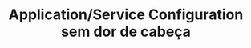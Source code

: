 ---
layout: slide_md

event: 🇧🇷 &middot; 21/10/18 &middot; Python Brasil[14]
title: Application/Service Configuration sem dor de cabeça

full: /images/fulls/pybr14.png
thumb: /images/fulls/pybr14.png

slides:
  - image: { src: logos/pybr14.svg, width: 25% }
    body:
      <h3>Application/Service Configuration</h3>
      <h3>sem dor de cabeça</h3>
      <b>Moisés Guimarães de Medeiros</b>
      <br/>Software Engineer - Red Hat
    notes:
      Boa tarde; Nome; Título.

  # APP
  - image: { src: config/app1.png, width: 60% }
    notes: Vamos começar bem simples, com uma aplicação ou serviço. (entrada/saída)

  # STDIN / STDOUT
  - image: { src: config/app2.png, width: 60% }
    notes: network, comunicação entre processos. stderr

  # STDERR
  - image: { src: config/app3.png, width: 60% }
    notes: logs, stacktrace. Necessidade de controlar por fora.

  # ARGUMENTS
  - image: { src: config/app4.png, width: 60% }

  - title: <h1>argparse</h1>

  - body: >
      <pre><code class="python" data-trim data-noescape>
        import argparse

        parser = argparse.ArgumentParser(description='Process some integers.')

        parser.add_argument('integers', metavar='N', type=int, nargs='+',
                            help='an integer for the accumulator')

        parser.add_argument('--sum', dest='accumulate', action='store_const',
                            const=sum, default=max,
                            help='sum the integers (default: find the max)')

        args = parser.parse_args()
        print(args.accumulate(args.integers))
      </code></pre>

  - body: >
      <section data-transition="none">
      <pre><code class="shell" data-trim data-noescape>
        $
      </code></pre>

  - body: >
      <pre><code class="shell" data-trim data-noescape>
        $ python prog.py -h
      </code></pre>

  - body: >
      <pre><code class="shell" data-trim data-noescape>
        $ python prog.py -h
        usage: prog.py [-h] [--sum] N [N ...]

        Process some integers.

        positional arguments:
        N           an integer for the accumulator

        optional arguments:
        -h, --help  show this help message and exit
        --sum       sum the integers (default: find the max)
      </code></pre>
      </section>

  - body: >
      <section data-transition="none">
      <pre><code class="shell" data-trim data-noescape>
        $
      </code></pre>

  - body: >
      <pre><code class="shell" data-trim data-noescape>
        $ python prog.py 1 2 3 4
      </code></pre>

  - body: >
      <pre><code class="shell" data-trim data-noescape>
        $ python prog.py 1 2 3 4
        4
        $
      </code></pre>

  - body: >
      <pre><code class="shell" data-trim data-noescape>
        $ python prog.py 1 2 3 4
        4
        $ python prog.py 1 2 3 4 --sum
      </code></pre>

  - body: >
      <pre><code class="shell" data-trim data-noescape>
        $ python prog.py 1 2 3 4
        4
        $ python prog.py 1 2 3 4 --sum
        10
        $
      </code></pre>

  - body: >
      <pre><code class="shell" data-trim data-noescape>
        $ python prog.py 1 2 3 4
        4
        $ python prog.py 1 2 3 4 --sum
        10
        $ python prog.py a b c
      </code></pre>

  - body: >
      <pre><code class="shell" data-trim data-noescape>
        $ python prog.py 1 2 3 4
        4
        $ python prog.py 1 2 3 4 --sum
        10
        $ python prog.py a b c
        usage: prog.py [-h] [--sum] N [N ...]
        prog.py: error: argument N: invalid int value: 'a'
        $
      </code></pre>
      </section>

  # ARGUMENTS
  - image: { src: config/app4.png, width: 60% }
    notes: keep repeating yourself, error prone.

  # ENVIRONMENT
  - image: { src: config/app5.png, width: 60% }

  - title: <h1>os.environ</h1>

  - body: >
      <section data-transition="none">
      <pre><code class="python" data-trim data-noescape>
        >>> ‍
      </code></pre>

  - body: >
      <pre><code class="python" data-trim data-noescape>
        >>> import os
      </code></pre>

  - body: >
      <pre><code class="python" data-trim data-noescape>
        >>> import os
        >>> ‍
      </code></pre>

  - body: >
      <pre><code class="python" data-trim data-noescape>
        >>> import os
        >>> os.environ["HOME"]
      </code></pre>

  - body: >
      <pre><code class="python" data-trim data-noescape>
        >>> import os
        >>> os.environ["HOME"]
        '/Users/moisesguimaraes'
        >>> ‍
      </code></pre>

  - body: >
      <pre><code class="python" data-trim data-noescape>
        >>> import os
        >>> os.environ["HOME"]
        '/Users/moisesguimaraes'
        >>> os.environ["HOMEBREW_GITHUB_API_TOKEN"]
      </code></pre>

  - body: >
      <pre><code class="python" data-trim data-noescape>
        >>> import os
        >>> os.environ["HOME"]
        '/Users/moisesguimaraes'
        >>> os.environ["HOMEBREW_GITHUB_API_TOKEN"]
        😏
        >>> ‍
      </code></pre>
      </section>

# ENVIRONMENT
  - image: { src: config/app5.png, width: 60% }
    notes: might overlap, still error prone.

  # CONFIG
  - image: { src: config/app6.png, width: 60% }
    notes: settings/preferences

  - title: <h1>configparser</h1>

  - body: >
      <pre><code class="ini" data-trim data-noescape>
        [DEFAULT]
        Compression = yes
        CompressionLevel = 9
        ForwardX11 = yes

        [bitbucket.org]
        User = hg

        [topsecret.server.com]
        Port = 50022
        ForwardX11 = no
      </code></pre>
      </session>

  - body: >
      <section data-transition="none">
      <pre><code class="python" data-trim data-noescape>
        >>> ‍
      </code></pre>

  - body: >
      <pre><code class="python" data-trim data-noescape>
        >>> import configparser
      </code></pre>

  - body: >
      <pre><code class="python" data-trim data-noescape>
        >>> import configparser
        >>> ‍
      </code></pre>

  - body: >
      <pre><code class="python" data-trim data-noescape>
        >>> import configparser
        >>> config = configparser.ConfigParser()
      </code></pre>

  - body: >
      <pre><code class="python" data-trim data-noescape>
        >>> import configparser
        >>> config = configparser.ConfigParser()
        >>> ‍
      </code></pre>

  - body: >
      <pre><code class="python" data-trim data-noescape>
        >>> import configparser
        >>> config = configparser.ConfigParser()
        >>> config.read('example.ini')
      </code></pre>

  - body: >
      <pre><code class="python" data-trim data-noescape>
        >>> import configparser
        >>> config = configparser.ConfigParser()
        >>> config.read('example.ini')
        >>> ‍
      </code></pre>

  - body: >
      <pre><code class="python" data-trim data-noescape>
        >>> import configparser
        >>> config = configparser.ConfigParser()
        >>> config.read('example.ini')
        >>> config.sections()
      </code></pre>

  - body: >
      <pre><code class="python" data-trim data-noescape>
        >>> import configparser
        >>> config = configparser.ConfigParser()
        >>> config.read('example.ini')
        >>> config.sections()
        ['bitbucket.org', 'topsecret.server.com']
        >>> ‍
      </code></pre>

  - body: >
      <pre><code class="python" data-trim data-noescape>
        >>> import configparser
        >>> config = configparser.ConfigParser()
        >>> config.read('example.ini')
        >>> config.sections()
        ['bitbucket.org', 'topsecret.server.com']
        >>> config['bitbucket.org']['User']
      </code></pre>

  - body: >
      <pre><code class="python" data-trim data-noescape>
        >>> import configparser
        >>> config = configparser.ConfigParser()
        >>> config.read('example.ini')
        >>> config.sections()
        ['bitbucket.org', 'topsecret.server.com']
        >>> config['bitbucket.org']['User']
        'hg'
        >>> ‍
      </code></pre>

  - body: >
      <pre><code class="python" data-trim data-noescape>
        >>> import configparser
        >>> config = configparser.ConfigParser()
        >>> config.read('example.ini')
        >>> config.sections()
        ['bitbucket.org', 'topsecret.server.com']
        >>> config['bitbucket.org']['User']
        'hg'
        >>> config['DEFAULT']['Compression']
      </code></pre>

  - body: >
      <pre><code class="python" data-trim data-noescape>
        >>> import configparser
        >>> config = configparser.ConfigParser()
        >>> config.read('example.ini')
        >>> config.sections()
        ['bitbucket.org', 'topsecret.server.com']
        >>> config['bitbucket.org']['User']
        'hg'
        >>> config['DEFAULT']['Compression']
        'yes'
        >>> ‍
      </code></pre>

  - body: >
      <pre><code class="python" data-trim data-noescape>
        >>> import configparser
        >>> config = configparser.ConfigParser()
        >>> config.read('example.ini')
        >>> config.sections()
        ['bitbucket.org', 'topsecret.server.com']
        >>> config['bitbucket.org']['User']
        'hg'
        >>> config['DEFAULT']['Compression']
        'yes'
        >>> for key in config['bitbucket.org']:
      </code></pre>

  - body: >
      <pre><code class="python" data-trim data-noescape>
        >>> import configparser
        >>> config = configparser.ConfigParser()
        >>> config.read('example.ini')
        >>> config.sections()
        ['bitbucket.org', 'topsecret.server.com']
        >>> config['bitbucket.org']['User']
        'hg'
        >>> config['DEFAULT']['Compression']
        'yes'
        >>> for key in config['bitbucket.org']:
        ...     print(key)
        ... ‍
      </code></pre>

  - body: >
      <pre><code class="python" data-trim data-noescape>
        >>> import configparser
        >>> config = configparser.ConfigParser()
        >>> config.read('example.ini')
        >>> config.sections()
        ['bitbucket.org', 'topsecret.server.com']
        >>> config['bitbucket.org']['User']
        'hg'
        >>> config['DEFAULT']['Compression']
        'yes'
        >>> for key in config['bitbucket.org']:
        ...     print(key)
        ... ‍
        user
        compressionlevel
        compression
        forwardx11
        >>> ‍
      </code></pre>

  - body: >
      <pre><code class="python" data-trim data-noescape>
        >>> import configparser
        >>> config = configparser.ConfigParser()
        >>> config.read('example.ini')
        >>> config.sections()
        ['bitbucket.org', 'topsecret.server.com']
        >>> config['bitbucket.org']['User']
        'hg'
        >>> config['DEFAULT']['Compression']
        'yes'
        >>> for key in config['bitbucket.org']:
        ...     print(key)
        ... ‍
        user
        compressionlevel
        compression
        forwardx11
        >>> config['bitbucket.org']['ForwardX11']
      </code></pre>
  - body: >
      <pre><code class="python" data-trim data-noescape>
        >>> import configparser
        >>> config = configparser.ConfigParser()
        >>> config.read('example.ini')
        >>> config.sections()
        ['bitbucket.org', 'topsecret.server.com']
        >>> config['bitbucket.org']['User']
        'hg'
        >>> config['DEFAULT']['Compression']
        'yes'
        >>> for key in config['bitbucket.org']:
        ...     print(key)
        ... ‍
        user
        compressionlevel
        compression
        forwardx11
        >>> config['bitbucket.org']['ForwardX11']
        'yes'
        >>> ‍
      </code></pre>

  - body: >
      <pre><code class="python" data-trim data-noescape>
        >>> import configparser
        >>> config = configparser.ConfigParser()
        >>> config.read('example.ini')
        >>> config.sections()
        ['bitbucket.org', 'topsecret.server.com']
        >>> config['bitbucket.org']['User']
        'hg'
        >>> config['DEFAULT']['Compression']
        'yes'
        >>> for key in config['bitbucket.org']:
        ...     print(key)
        ... ‍
        user
        compressionlevel
        compression
        forwardx11
        >>> config['bitbucket.org']['ForwardX11']
        'yes'
        >>> topsecret = config['topsecret.server.com']['ForwardX11']
      </code></pre>

  - body: >
      <pre><code class="python" data-trim data-noescape>
        >>> import configparser
        >>> config = configparser.ConfigParser()
        >>> config.read('example.ini')
        >>> config.sections()
        ['bitbucket.org', 'topsecret.server.com']
        >>> config['bitbucket.org']['User']
        'hg'
        >>> config['DEFAULT']['Compression']
        'yes'
        >>> for key in config['bitbucket.org']:
        ...     print(key)
        ... ‍
        user
        compressionlevel
        compression
        forwardx11
        >>> config['bitbucket.org']['ForwardX11']
        'yes'
        >>> topsecret = config['topsecret.server.com']['ForwardX11']
        'no'
        >>> ‍
      </code></pre>
      </section>

  # CONFIG
  - image: { src: config/app6.png, width: 60% }
    notes: outras galeras importantes

  # SIGNALS
  - image: { src: config/app7.png, width: 60% }

  - body: >
      <section data-transition="none">
      <h2>unix signals</h2>
      <pre><code class="shell" data-trim data-noescape>
        $
      </code></pre>
  - body: >
      <h2>unix signals</h2>
      <pre><code class="shell" data-trim data-noescape>
        $ kill -l
      </code></pre>

  - body: >
      <h2>unix signals</h2>
      <pre><code class="shell" data-trim data-noescape>
        $ kill -l
        1) SIGHUP       2) SIGINT       3) SIGQUIT      4) SIGILL
        5) SIGTRAP      6) SIGABRT      7) SIGBUS       8) SIGFPE
        9) SIGKILL      10) SIGUSR1     11) SIGSEGV     12) SIGUSR2
        13) SIGPIPE     14) SIGALRM     15) SIGTERM     16) SIGSTKFLT
        17) SIGCHLD     18) SIGCONT     19) SIGSTOP     20) SIGTSTP
        21) SIGTTIN     22) SIGTTOU     23) SIGURG      24) SIGXCPU
        25) SIGXFSZ     26) SIGVTALRM   27) SIGPROF     28) SIGWINCH
        29) SIGIO       30) SIGPWR      31) SIGSYS      34) SIGRTMIN
        35) SIGRTMIN+1  36) SIGRTMIN+2  37) SIGRTMIN+3  38) SIGRTMIN+4
        39) SIGRTMIN+5  40) SIGRTMIN+6  41) SIGRTMIN+7  42) SIGRTMIN+8
        43) SIGRTMIN+9  44) SIGRTMIN+10 45) SIGRTMIN+11 46) SIGRTMIN+12
        47) SIGRTMIN+13 48) SIGRTMIN+14 49) SIGRTMIN+15 50) SIGRTMAX-14
        51) SIGRTMAX-13 52) SIGRTMAX-12 53) SIGRTMAX-11 54) SIGRTMAX-10
        55) SIGRTMAX-9  56) SIGRTMAX-8  57) SIGRTMAX-7  58) SIGRTMAX-6
        59) SIGRTMAX-5  60) SIGRTMAX-4  61) SIGRTMAX-3  62) SIGRTMAX-2
        63) SIGRTMAX-1  64) SIGRTMAX
        $
      </code></pre>
      </section>

  # SIGNALS
  - image: { src: config/app7.png, width: 60% }
    notes: exit code, automate.

  # EXIT CODE
  - image: { src: config/app8.png, width: 60% }

  - image: { src: logos/openstack.svg, width: 100% }

  - image: { src: logos/oslo.jpg, width: 35% }
    body: <h1>oslo.config</h1>

  - title: <h1>oslo.config</h1>
    body:
      <h2>
        <span class="fragment fade-up">args +</span>
        <span class="fragment fade-up">env +</span>
        config
        <span class="fragment fade-up">+ ...</span>
      </h2>

  - body:
      <h2>oslo.config types</h2>
      <br/>
      [ String | Boolean | Integer | Float | List | Dict ]

  - body:
      <h2>oslo.config types</h2>
      <br/>
      [ URI | Hostname | IPAddress | HostAddress | Port ]

  - body: >
      <h2>oslo.config</h2>
      <pre><code class="python" data-trim data-noescape>
        #!/usr/bin/env python
        from oslo_config import cfg

        common_opts = [
            cfg.StrOpt('name',
                      positional=True,
                      default='world',
                      help='Name to greet'),
        ]

        greeting_opts = [
            cfg.StrOpt('greeting',
                      default='Hello',
                      help='Greeting to use.'),

            cfg.IntOpt('times',
                      short='n',
                      default=1,
                      help='Times to greet.'),
        ]
      </code></pre>

  - body: >
      <h2>oslo.config</h2>
      <pre><code class="python" data-trim data-noescape>
        def main():
            conf = cfg.ConfigOpts()

            conf.register_cli_opts(common_opts)

            conf.register_opt(greeting_opts[0], "greeting")
            conf.register_cli_opt(greeting_opts[1], "greeting")

            conf()

            for i in range(conf.greeting.times):
                print("{} {}!".format(
                    conf.greeting.greeting,
                    conf.name.capitalize()))


        if __name__ == "__main__":
            main()
      </code></pre>

  - body: >
      <section data-transition="none">
      <pre><code class="shell" data-trim data-noescape>
        $
      </code></pre>

  - body: >
      <pre><code class="shell" data-trim data-noescape>
        $ python hello.py --help
      </code></pre>

  - body: >
      <pre><code class="shell" data-trim data-noescape>
        $ python hello.py --help
        usage: hello [-h] [--config-dir DIR] [--config-file PATH]
                    [--greeting-times GREETING_TIMES]
                    [name]

        positional arguments:
          name                  Name to greet

        optional arguments:
          -h, --help            show this help message and exit
          --config-dir DIR      Path to a config directory to pull `*.conf` files
                                ...
          --config-file PATH    Path to a config file to use. Multiple config files
                                ...

        greeting options:
          --greeting-times GREETING_TIMES, -n GREETING_TIMES
                                Times to greet.
      </code></pre>
      </section>

  - body: >
      <section data-transition="none">
      <pre><code class="shell" data-trim data-noescape>
        $
      </code></pre>

  - body: >
      <pre><code class="shell" data-trim data-noescape>
        $ python hello.py
      </code></pre>

  - body: >
      <pre><code class="shell" data-trim data-noescape>
        $ python hello.py
        Hello World!
        $
      </code></pre>

  - body: >
      <pre><code class="shell" data-trim data-noescape>
        $ python hello.py
        Hello World!
        $ python hello.py Natal
      </code></pre>

  - body: >
      <pre><code class="shell" data-trim data-noescape>
        $ python hello.py
        Hello World!
        $ python hello.py Natal
        Hello Natal
        $
      </code></pre>

  - body: >
      <pre><code class="shell" data-trim data-noescape>
        $ python hello.py
        Hello World!
        $ python hello.py Natal
        Hello Natal
        $ python hello.py -n 3 Natal
      </code></pre>

  - body: >
      <pre><code class="shell" data-trim data-noescape>
        $ python hello.py
        Hello World!
        $ python hello.py Natal
        Hello Natal
        $ python hello.py -n 3 Natal
        Hello Natal
        Hello Natal
        Hello Natal
        $
      </code></pre>

  - body: >
      <pre><code class="shell" data-trim data-noescape>
        $ python hello.py
        Hello World!
        $ python hello.py Natal
        Hello Natal
        $ python hello.py -n 3 Natal
        Hello Natal
        Hello Natal
        Hello Natal
        $ cat pybr.conf
      </code></pre>

  - body: >
      <pre><code class="shell" data-trim data-noescape>
        $ python hello.py
        Hello World!
        $ python hello.py Natal
        Hello Natal
        $ python hello.py -n 3 Natal
        Hello Natal
        Hello Natal
        Hello Natal
        $ cat pybr.conf 
        [DEFAULT]
        name = PythonBrasil14

        [greeting]
        greeting = Iaê
        times = 3
        $
      </code></pre>

  - body: >
      <pre><code class="shell" data-trim data-noescape>
        $ python hello.py
        Hello World!
        $ python hello.py Natal
        Hello Natal
        $ python hello.py -n 3 Natal
        Hello Natal
        Hello Natal
        Hello Natal
        $ cat pybr.conf 
        [DEFAULT]
        name = PythonBrasil14

        [greeting]
        greeting = Iaê
        times = 3
        $ python hello.py --config-file pybr.conf
      </code></pre>

  - body: >
      <pre><code class="shell" data-trim data-noescape>
        $ python hello.py
        Hello World!
        $ python hello.py Natal
        Hello Natal
        $ python hello.py -n 3 Natal
        Hello Natal
        Hello Natal
        Hello Natal
        $ cat pybr.conf 
        [DEFAULT]
        name = PythonBrasil14

        [greeting]
        greeting = Iaê
        times = 3
        $ python hello.py --config-file pybr.conf
        Iaê Pythonbrasil14!
        Iaê Pythonbrasil14!
        Iaê Pythonbrasil14!
        $
      </code></pre>
      </section>

  - body: >
      <section data-transition="none">
      <pre><code class="shell" data-trim data-noescape>
        $
      </code></pre>

  - body: >
      <pre><code class="shell" data-trim data-noescape>
        $ python hello.py --config-file pybr.conf -n 30 galera!
      </code></pre>

  - body: >
      <pre><code class="shell" data-trim data-noescape>
        $ python hello.py --config-file pybr.conf -n 30 galera!
        Iaê Galera!
        Iaê Galera!
        Iaê Galera!
        Iaê Galera!
        Iaê Galera!
        Iaê Galera!
        Iaê Galera!
        Iaê Galera!
        Iaê Galera!
        Iaê Galera!
        Iaê Galera!
        Iaê Galera!
        Iaê Galera!
        Iaê Galera!
        Iaê Galera!
        Iaê Galera!
        Iaê Galera!
        Iaê Galera!
        Iaê Galera!
        Iaê Galera!
        Iaê Galera!
        Iaê Galera!
        Iaê Galera!
        Iaê Galera!
        Iaê Galera!
        Iaê Galera!
        Iaê Galera!
        Iaê Galera!
        Iaê Galera!
        Iaê Galera!
        $
      </code></pre>
      </section>

  - contact:
      qr_code_color: 122e45
---